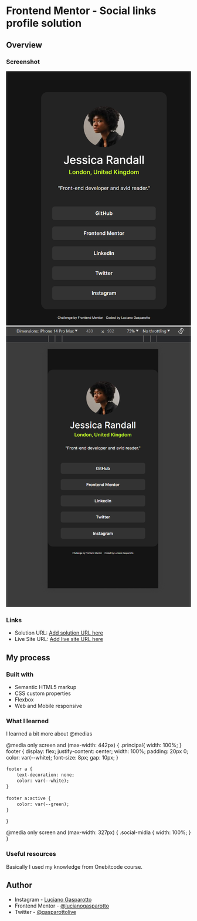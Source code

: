 # Frontend Mentor - Social links profile solution

## Overview

### Screenshot

![](design/Screenshot%202024-04-23%20161757.png)
![](design/Screenshot%202024-04-23%20161837.png)

### Links

- Solution URL: [Add solution URL here](https://your-solution-url.com)
- Live Site URL: [Add live site URL here](https://your-live-site-url.com)

## My process

### Built with

- Semantic HTML5 markup
- CSS custom properties
- Flexbox
- Web and Mobile responsive


### What I learned

I learned a bit more about @medias

@media only screen and (max-width: 442px) {
    .principal{
        width: 100%;
    }
    footer {
        display: flex;
        justify-content: center;
        width: 100%;
        padding: 20px 0;
        color: var(--white);
        font-size: 8px;
        gap: 10px;
    }
    
    footer a {
        text-decoration: none;
        color: var(--white);
    }
    
    footer a:active {
        color: var(--green);
    }
}

@media only screen and (max-width: 327px) {
    .social-midia {
        width: 100%;
    }
}

### Useful resources

Basically I used my knowledge from Onebitcode course.

## Author

- Instagram - [Luciano Gasparotto](https://www.instagram.com/lucianogasparotto/)
- Frontend Mentor - [@lucianogasparotto](https://www.frontendmentor.io/profile/lucianogasparotto)
- Twitter - [@gasparottolive](https://twitter.com/gasparottolive)